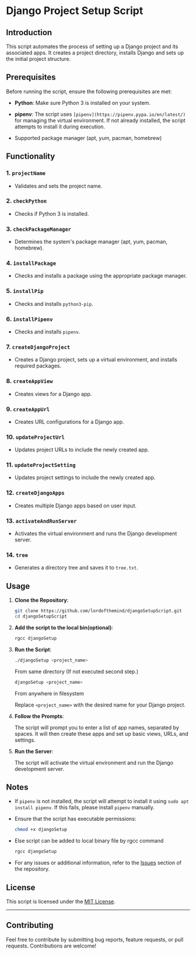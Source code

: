# Django Project Setup Script

## Introduction

This script automates the process of setting up a Django project and its associated apps. It creates a project directory, installs Django and sets up the initial project structure.

## Prerequisites

Before running the script, ensure the following prerequisites are met:

- **Python**: Make sure Python 3 is installed on your system.

- **pipenv**: The script uses `[pipenv](https://pipenv.pypa.io/en/latest/)` for managing the virtual environment. If not already installed, the script attempts to install it during execution.
- Supported package manager (apt, yum, pacman, homebrew)

## Functionality

### 1. `projectName`

- Validates and sets the project name.

### 2. `checkPython`

- Checks if Python 3 is installed.

### 3. `checkPackageManager`

- Determines the system's package manager (apt, yum, pacman, homebrew).

### 4. `installPackage`

- Checks and installs a package using the appropriate package manager.

### 5. `installPip`

- Checks and installs `python3-pip`.

### 6. `installPipenv`

- Checks and installs `pipenv`.

### 7. `createDjangoProject`

- Creates a Django project, sets up a virtual environment, and installs required packages.

### 8. `createAppView`

- Creates views for a Django app.

### 9. `createAppUrl`

- Creates URL configurations for a Django app.

### 10. `updateProjectUrl`

- Updates project URLs to include the newly created app.

### 11. `updateProjectSetting`

- Updates project settings to include the newly created app.

### 12. `createDjangoApps`

- Creates multiple Django apps based on user input.

### 13. `activateAndRunServer`

- Activates the virtual environment and runs the Django development server.

### 14. `tree`

- Generates a directory tree and saves it to `tree.txt`.


## Usage

1. **Clone the Repository**:

   ```bash
   git clone https://github.com/lordofthemind/djangoSetupScript.git
   cd djangoSetupScript
   ```

2. **Add the script to the local bin(optional)**:

   ```bash
   rgcc djangoSetup
   ```

3. **Run the Script**:

   ```bash
   ./djangoSetup <project_name>
   ```

   From same directory (If not executed second step.)

   ```bash
   djangoSetup <project_name>
   ```

   From anywhere in filesystem

   Replace `<project_name>` with the desired name for your Django project.

4. **Follow the Prompts**:

   The script will prompt you to enter a list of app names, separated by spaces. It will then create these apps and set up basic views, URLs, and settings.

5. **Run the Server**:

   The script will activate the virtual environment and run the Django development server.

## Notes

- If `pipenv` is not installed, the script will attempt to install it using `sudo apt install pipenv`. If this fails, please install `pipenv` manually.

- Ensure that the script has executable permissions:

  ```bash
  chmod +x djangoSetup
  ```

- Else script can be added to local binary file by rgcc command

  ```bash
  rgcc djangoSetup
  ```

- For any issues or additional information, refer to the [Issues](https://github.com/lordofthemind/djangoSetupScript.git) section of the repository.

## License

This script is licensed under the [MIT License](LICENSE).

--- 

## Contributing

Feel free to contribute by submitting bug reports, feature requests, or pull requests. Contributions are welcome!